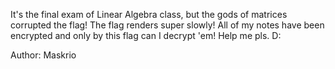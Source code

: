 It's the final exam of Linear Algebra class, but the gods of matrices corrupted the flag! The flag renders super slowly! All of my notes have been encrypted and only by this flag can I decrypt 'em! Help me pls. D:

Author: Maskrio